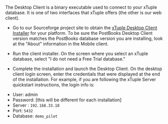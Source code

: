 The Desktop Client is a binary executable used to connect to your xTuple database. It is one of two interfaces that xTuple offers (the other is our web client). 

- Go to our Sourceforge project site to obtain the [xTuple Desktop Client Installer](https://sourceforge.net/projects/postbooks/files/latest/download?source=dlp) for your platform. To be sure the PostBooks Desktop Client version matches the PostBooks database version you are installing, look at the "About" information in the Mobile client.

- Run the client installer. On the screen where you select an xTuple database, select "I do not need a Free Trial database."
-  Complete the installation and launch the Desktop Client. On the desktop client login screen, enter the credentials that were displayed at the end of the installation. For example, if you are following the xTuple Server quickstart instructions, the login info is: 
  * User: admin
  * Password: [this will be different for each installation]
  * Server : `192.168.33.10`
  * Port: `5432`
  * Database: `demo_pilot`